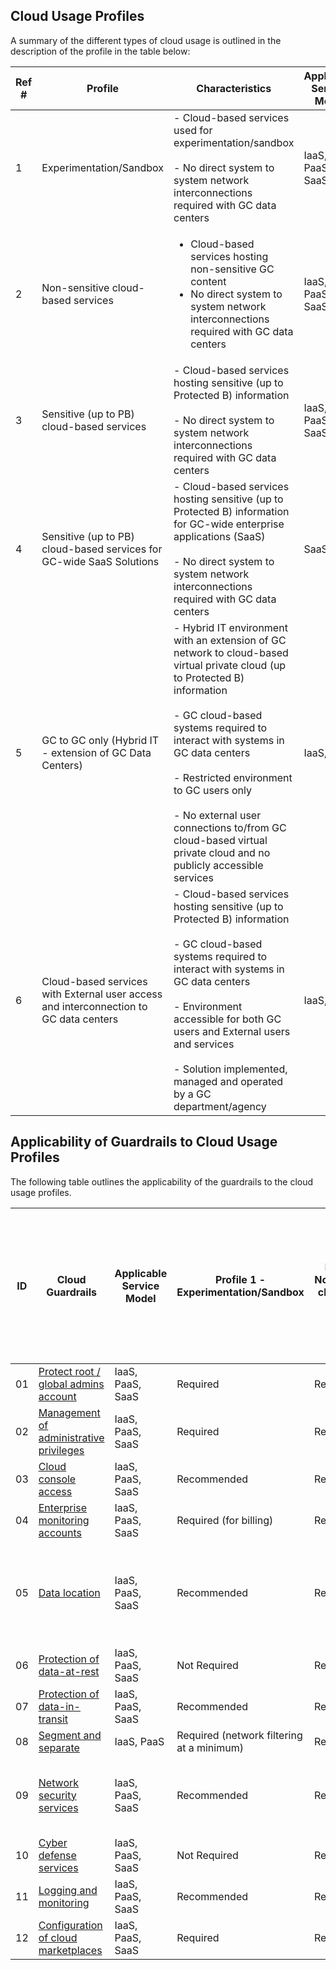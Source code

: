 ## Cloud Usage Profiles 

A summary of the different types of cloud usage is outlined in the description of the profile in the table below:

| Ref # 	| Profile 	| Characteristics 	| Applicable Service Model 	| Connection Type  	| 
|-	|-	|-	|-	|-	|
| 1 	| Experimentation/Sandbox 	| - Cloud-based services used for experimentation/sandbox<br><br>- No direct system to system network interconnections required with GC data centers 	| IaaS, PaaS, SaaS 	| Type 1 - EIS/IIS 	|
| 2 	| Non-sensitive cloud-based services  	| <ul><li>Cloud-based services hosting non-sensitive GC content</li><li>No direct system to system network interconnections required with GC data centers </li></ul>| IaaS, PaaS, SaaS 	| Type 1 - EIS/IIS 	|
| 3 	| Sensitive (up to PB) cloud-based services 	| - Cloud-based services hosting sensitive (up to Protected B) information<br><br>- No direct system to system network interconnections required with GC data centers 	| IaaS, PaaS, SaaS 	| Type 1 - EIS/IIS 	|
| 4 	| Sensitive (up to PB) cloud-based services for GC-wide SaaS Solutions 	| - Cloud-based services hosting sensitive (up to Protected B) information for GC-wide enterprise applications (SaaS)<br><br>- No direct system to system network interconnections required with GC data centers 	| SaaS 	| Type 2 - IXP 	|
| 5 	| GC to GC only (Hybrid IT - extension of GC Data Centers) 	| - Hybrid IT environment with an extension of GC network to cloud-based virtual private cloud (up to Protected B) information<br><br>- GC cloud-based systems required to interact with systems in GC data centers<br><br>- Restricted environment to GC users only<br><br>- No external user connections to/from GC cloud-based virtual private cloud and no publicly accessible services 	| IaaS, PaaS 	| Type 3 - CXP 	|
| 6 	| Cloud-based services with External user access and interconnection to GC data centers 	| - Cloud-based services hosting sensitive (up to Protected B) information<br><br>- GC cloud-based systems required to interact with systems in GC data centers<br><br>- Environment accessible for both GC users and External users and services<br><br>- Solution implemented, managed and operated by a GC department/agency 	| IaaS, PaaS 	| Type 3 - CXP 	|

## Applicability of Guardrails to Cloud Usage Profiles

The following table outlines the applicability of the guardrails to the cloud usage profiles.

| ID 	| Cloud Guardrails 	| Applicable Service Model 	| Profile 1 - Experimentation/Sandbox 	| Profile 2 - Non-sensitive cloud-based services 	| Profile 3 - Sensitive (up to PB) cloud-based services 	| Profile 4-Sensitive (up to PB) cloud-based services for GC-wide SaaS solutions 	| Profile 5 - GC to GC only (Hybrid IT- Extension of GC Data Centers) 	| Profile 6 - Cloud-based Service Accessible to External users (Connections to GC Data centers required) 	|
|-	|-	|-	|-	|-	|-	|-	|-	|-	|
| 01 	| [Protect root / global admins account](01_Protect-Root-Account.md) 	| IaaS, PaaS, SaaS 	| Required 	| Required 	| Required 	| Required 	| Required 	| Required 	|
| 02 	| [Management of administrative privileges](02_Management-Admin-Privileges.md) 	| IaaS, PaaS, SaaS 	| Required 	| Required 	| Required 	| Required 	| Required 	| Required 	|
| 03 	| [Cloud console access](03_Cloud-Console-Access.md)  	| IaaS, PaaS, SaaS 	| Recommended 	| Required 	| Required 	| Required 	| Required 	| Required 	|
| 04 	| [Enterprise monitoring accounts](04_Enterprise-Monitoring-Accounts.md) 	| IaaS, PaaS, SaaS 	| Required (for billing) 	| Required 	| Required 	| Required 	| Required 	| Required 	|
| 05 	| [Data location](05_Data-Location.md) 	| IaaS, PaaS, SaaS 	| Recommended 	| Recommended 	| Required (in Canada for GC storage of PB and above) 	| Required (in Canada for GC storage of PB and above) 	| Required (in Canada for GC storage of PB and above) 	| Required (in Canada for GC storage of PB and above) 	|
| 06 	| [Protection of data-at-rest](06_Protect-Data-at-Rest.md) 	| IaaS, PaaS, SaaS 	| Not Required 	| Recommended 	| Required 	| Required 	| Required 	| Required 	|
| 07 	| [Protection of data-in-transit](07_Protect-Data-in-Transit.md) 	| IaaS, PaaS, SaaS 	| Recommended 	| Required 	| Required 	| Required 	| Required 	| Required 	|
| 08 	| [Segment and separate](08_Segmentation.md) 	| IaaS, PaaS 	| Required (network filtering at a minimum) 	| Required 	| Required 	| Required 	| Required 	| Required 	|
| 09 	| [Network security services](09_Network-Security-Services.md) 	| IaaS, PaaS, SaaS 	| Recommended 	| Required 	| Required 	| Required (Restrict to GC only) 	| Required (Deny External Access policy - GC only) 	| Required 	|
| 10 	| [Cyber defense services](10_Cyber-Defense-Services.md) 	| IaaS, PaaS, SaaS 	| Not Required 	| Required 	| Required 	| Required 	| Required 	| Required 	|
| 11 	| [Logging and monitoring](11_Logging-and-Monitoring.md)  	| IaaS, PaaS, SaaS 	| Recommended 	| Required 	| Required 	| Required 	| Required 	| Required 	|
| 12 	| [Configuration of cloud marketplaces](12_Cloud-Marketplace-Config.md) 	| IaaS, PaaS, SaaS 	| Required 	| Required 	| Required 	| Required 	| Required 	| Required 	|
